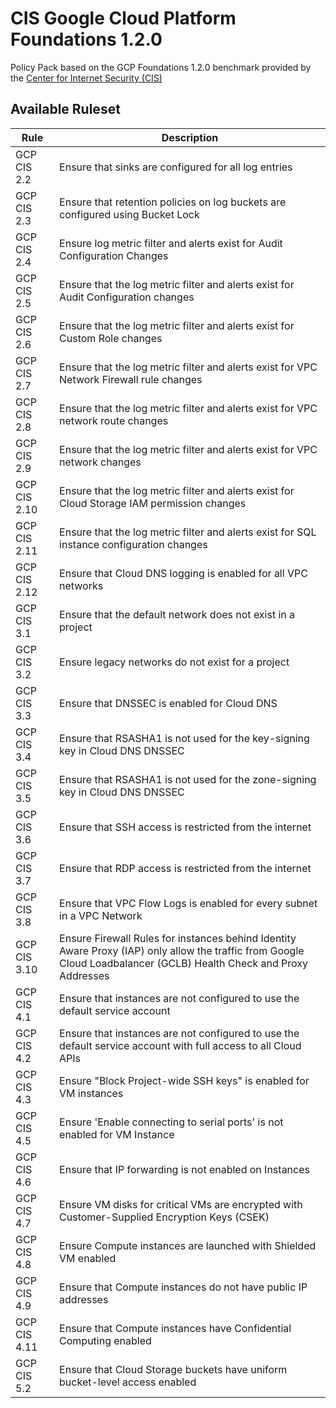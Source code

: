 # CIS Google Cloud Platform Foundations 1.2.0

Policy Pack based on the GCP Foundations 1.2.0 benchmark provided by the [Center for Internet Security (CIS)](https://www.cisecurity.org/benchmark/google_cloud_computing_platform/)

## Available Ruleset

| Rule         | Description                                                                                                                                                         |
| ------------ | ------------------------------------------------------------------------------------------------------------------------------------------------------------------- |
| GCP CIS 2.2  | Ensure that sinks are configured for all log entries                                                                                                                |
| GCP CIS 2.3  | Ensure that retention policies on log buckets are configured using Bucket Lock                                                                                      |
| GCP CIS 2.4  | Ensure log metric filter and alerts exist for Audit Configuration Changes                                                                                           |
| GCP CIS 2.5  | Ensure that the log metric filter and alerts exist for Audit Configuration changes                                                                                  |
| GCP CIS 2.6  | Ensure that the log metric filter and alerts exist for Custom Role changes                                                                                          |
| GCP CIS 2.7  | Ensure that the log metric filter and alerts exist for VPC Network Firewall rule changes                                                                            |
| GCP CIS 2.8  | Ensure that the log metric filter and alerts exist for VPC network route changes                                                                                      |
| GCP CIS 2.9  | Ensure that the log metric filter and alerts exist for VPC network changes                                                                                          |
| GCP CIS 2.10 | Ensure that the log metric filter and alerts exist for Cloud Storage IAM permission changes                                                                         |
| GCP CIS 2.11 | Ensure that the log metric filter and alerts exist for SQL instance configuration changes                                                                           |
| GCP CIS 2.12 | Ensure that Cloud DNS logging is enabled for all VPC networks                                                                                                       |
| GCP CIS 3.1  | Ensure that the default network does not exist in a project                                                                                                         |
| GCP CIS 3.2  | Ensure legacy networks do not exist for a project                                                                                                                   |
| GCP CIS 3.3  | Ensure that DNSSEC is enabled for Cloud DNS                                                                                                                         |
| GCP CIS 3.4  | Ensure that RSASHA1 is not used for the key-signing key in Cloud DNS DNSSEC                                                                                         |
| GCP CIS 3.5  | Ensure that RSASHA1 is not used for the zone-signing key in Cloud DNS DNSSEC                                                                                        |
| GCP CIS 3.6  | Ensure that SSH access is restricted from the internet                                                                                                              |
| GCP CIS 3.7  | Ensure that RDP access is restricted from the internet                                                                                                              |
| GCP CIS 3.8  | Ensure that VPC Flow Logs is enabled for every subnet in a VPC Network                                                                                              |
| GCP CIS 3.10 | Ensure Firewall Rules for instances behind Identity Aware Proxy (IAP) only allow the traffic from Google Cloud Loadbalancer (GCLB) Health Check and Proxy Addresses |
| GCP CIS 4.1  | Ensure that instances are not configured to use the default service account                                                                                         |
| GCP CIS 4.2  | Ensure that instances are not configured to use the default service account with full access to all Cloud APIs                                                      |
| GCP CIS 4.3  | Ensure "Block Project-wide SSH keys" is enabled for VM instances                                                                                                    |
| GCP CIS 4.5  | Ensure 'Enable connecting to serial ports' is not enabled for VM Instance                                                                                           |
| GCP CIS 4.6  | Ensure that IP forwarding is not enabled on Instances                                                                                                               |
| GCP CIS 4.7  | Ensure VM disks for critical VMs are encrypted with Customer-Supplied Encryption Keys (CSEK)                                                                        |
| GCP CIS 4.8  | Ensure Compute instances are launched with Shielded VM enabled                                                                                                      |
| GCP CIS 4.9  | Ensure that Compute instances do not have public IP addresses                                                                                                       |
| GCP CIS 4.11 | Ensure that Compute instances have Confidential Computing enabled                                                                                                   |
| GCP CIS 5.2  | Ensure that Cloud Storage buckets have uniform bucket-level access enabled                                                                                          |
